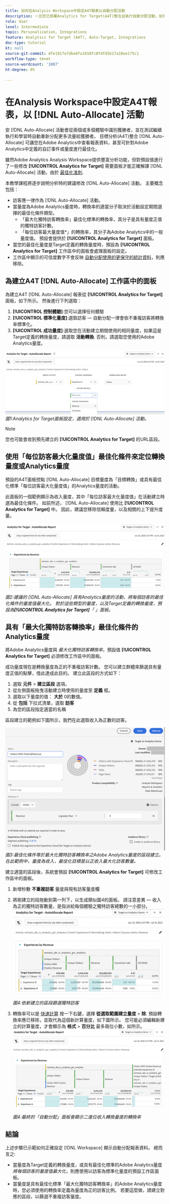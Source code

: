 ```yaml
---
title: 如何在Analysis Workspace中設定A4T報表以自動分配活動
description: 一旦您已部署Analytics for Target(A4T)整合且執行自動分配活動，如何確保能正確解讀結果？ 請依照下列步驟，在Analysis Workspace中設定A4T報表，以在執行自動分配活動時取得預期結果。
role: User
level: Intermediate
topic: Personalization, Integrations
feature: Analytics for Target (A4T), Auto-Target, Integrations
doc-type: tutorial
kt: null
source-git-commit: dfe191fe7dbe6fa1910fc0fdfd5b17a10ee175c1
workflow-type: tm+mt
source-wordcount: '1087'
ht-degree: 0%

---
```


# 在Analysis Workspace中設定A4T報表，以 [!DNL Auto-Allocate] 活動

安 [!DNL Auto-Allocate] 活動會從兩個或多個體驗中識別獲勝者，並在測試繼續執行和學習時自動重新分配更多流量給獲勝者。 目標分析(A4T)整合 [!DNL Auto-Allocate] 可讓您在Adobe Analytics中查看報表資料，甚至可針對Adobe Analytics中定義的自訂事件或量度進行最佳化。

雖然Adobe Analytics Analysis Workspace提供豐富分析功能，但對預設值進行了一些修改 **[!UICONTROL Analytics for Target]** 需要面板才能正確解譯 [!DNL Auto-Allocate] 活動，由於 [最佳化准則](https://experienceleague.adobe.com/docs/target/using/integrate/a4t/a4t-at-aa.html?lang=en#supported).

本教學課程將逐步說明分析時的建議修改 [!DNL Auto-Allocate] 活動。 主要概念包括：

* 訪客應一律作為 [!DNL Auto-Allocate] 活動。
* 當量度為Adobe Analytics量度時，轉換率的適當分子取決於活動設定期間選擇的最佳化條件類型。
   * 「最大化獨特訪客轉換率」最佳化標準的轉換率，其分子是具有量度正值的獨特訪客計數。
   * 「每位訪客最大量度值*」的轉換率，其分子為Adobe Analytics中的一般量度值。 預設會提供於 **[!UICONTROL Analytics for Target]** 面板。
* 當您的最佳化量度是Target定義的轉換量度時，預設為 **[!UICONTROL Analytics for Target]** 工作區中的面板會處理面板的設定。
* 工作區中顯示的可信度數字不會反映 [自動分配使用的更保守的統計資料](https://experienceleague.adobe.com/docs/target/using/activities/auto-allocate/automated-traffic-allocation.html?lang=en#section_98388996F0584E15BF3A99C57EEB7629)，則應移除。


## 為建立A4T [!DNL Auto-Allocate] 工作區中的面板

為建立A4T [!DNL Auto-Allocate] 報表從 **[!UICONTROL Analytics for Target]** 面板，如下所示。 然後進行下列選取：

1. **[!UICONTROL 控制體驗]**:您可以選擇任何體驗
2. **[!UICONTROL 標準化量度]**:選取訪客 — 自動分配一律會依不重複訪客將轉換率標準化。
3. **[!UICONTROL 成功量度]**:選取您在活動建立期間使用的相同量度，如果這是Target定義的轉換量度，請選取 **活動轉換**. 否則，請選取您使用的Adobe Analytics量度。

![AAFigure1.png](assets/AAFigure1.png)
*圖1:Analytics for Target面板設定，適用於 [!DNL Auto-Allocate] 活動。*

>[!NOTE]
>
> 您也可能會收到預先建立的 **[!UICONTROL Analytics for Target]** 的URL區段。

## 使用「每位訪客最大化量度值」最佳化條件來定位轉換量度或Analytics量度

預設的A4T面板控點 [!DNL Auto-Allocate] 目標量度為「目標轉換」或具有最佳化標準「每位訪客最大化量度值」的Analytics量度的活動。

此面板的一個範例顯示為收入量度，其中「每位訪客最大化量度值」在活動建立時選為最佳化條件。 如前所述， [!DNL Auto-Allocate] 使用比 **[!UICONTROL Analytics for Target]** 中。 因此，建議您移除信賴度量，以及相關的上下提升度量。

![圖2.png](assets/AAFigure2.png)
*圖2:建議的 [!DNL Auto-Allocate] 具有Analytics量度的活動，將每個訪客的最佳化條件的量度值最大化。 對於這些類型的量度，以及Target定義的轉換量度，預設為&#x200B;**[!UICONTROL Analytics for Target]**「 」面板。*


## 具有「最大化獨特訪客轉換率」最佳化條件的Analytics量度

將Adobe Analytics量度與 *最大化獨特訪客轉換率*，預設值 **[!UICONTROL Analytics for Target]** 必須修改工作區中的面板。

成功量度現在是轉換量度為正的不重複訪客計數。 您可以建立群體來篩選具有量度正值的點擊，借此達成此目的。 建立此區段的方式如下：

1. 選取 **元件** > **建立區段** 選項。
1. 從左側面板拖曳活動建立時使用的量度至 **定義** 框。
1. 選取以下量度的值： **大於** 0的數值。
1. 從 **包括** 下拉式清單，選取 **訪客**
1. 為您的區段指定適當的名稱

區段建立的範例如下圖所示，我們在此選取收入為正數的訪客。

![圖3.png](assets/AAFigure3.png)
*圖3:最佳化條件等於最大化獨特訪客轉換率之Adobe Analytics量度的區段建立。 在此範例中，量度為收入，最佳化目標是以正收入最大化訪客數量。*

建立適當的區段後，系統會預設  **[!UICONTROL Analytics for Target]** 可修改工作區中的面板。

1. 新增秒數 **不重複訪客** 量度與現有訪客量度欄
2. 將剛建立的段拖動到第一列下，以生成類似圖4的面板。 請注意差異 — 收入為正的獨特訪客數量，是指派給每個體驗之獨特訪客總數的一小部分。
   ![圖4.png](assets/AAFigure4.png)
   *圖4:依新建立的區段篩選獨特訪客*
3. 轉換率可以是 [快速計算](https://experienceleague.adobe.com/docs/analytics-learn/tutorials/components/calculated-metrics/quick-calculated-metrics-in-analysis-workspace.html?lang=en) 按一下右鍵，選擇 **從選取範圍建立量度** > **除**. 預設轉換率應已移除，並取代為這個新計算量度，如下圖所示。 您可能必須編輯新建立的計算量度，才會顯示為 **格式** > **百分比** 最多兩位小數，如所示。
   ![圖4.png](assets/AAFigure5.png)

   *圖4:最終的「自動分配」面板會顯示二進位收入轉換量度的轉換率*


## 結論

上述步驟已示範如何正確設定 [!DNL Workspace] 顯示自動分配報表資料。 總而言之:

* 當量度為Target定義的轉換量度，或具有最佳化標準的Adobe Analytics量度 *將每個訪客的量度值最大化*，則應使用以訪客為標準化量度的預設工作區面板。
* 當量度是具有最佳化標準「最大化獨特訪客轉換率」的Adobe Analytics量度時，您必須使用的轉換率定義為量度為正的訪客比例。 若要這麼做，請建立對應的區段，以篩選不重複訪客量度。
